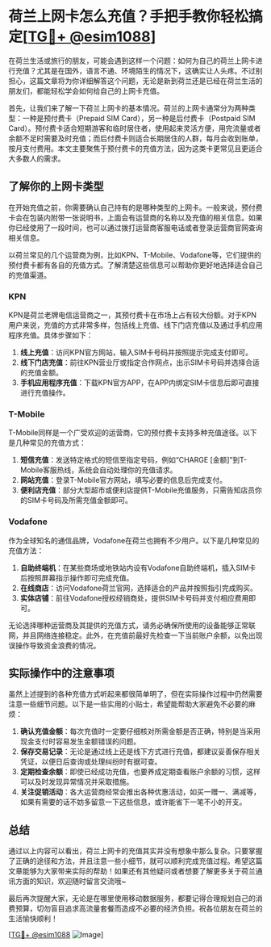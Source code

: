 # 荷兰上网卡怎么充值？手把手教你轻松搞定[[TG💪+ @esim1088](https://t.me/s/esim1088)]

在荷兰生活或旅行的朋友，可能会遇到这样一个问题：如何为自己的荷兰上网卡进行充值？尤其是在国外，语言不通、环境陌生的情况下，这确实让人头疼。不过别担心，这篇文章将为你详细解答这个问题，无论是新到荷兰还是已经在荷兰生活的朋友们，都能轻松学会如何给自己的上网卡充值。

首先，让我们来了解一下荷兰上网卡的基本情况。荷兰的上网卡通常分为两种类型：一种是预付费卡（Prepaid SIM Card），另一种是后付费卡（Postpaid SIM Card）。预付费卡适合短期游客和临时居住者，使用起来灵活方便，用完流量或者余额不足时需要及时充值；而后付费卡则适合长期居住的人群，每月会收到账单，按月支付费用。本文主要聚焦于预付费卡的充值方法，因为这类卡更常见且更适合大多数人的需求。

## 了解你的上网卡类型

在开始充值之前，你需要确认自己持有的是哪种类型的上网卡。一般来说，预付费卡会在包装内附带一张说明书，上面会有运营商的名称以及充值的相关信息。如果你已经使用了一段时间，也可以通过拨打运营商客服电话或者登录运营商官网查询相关信息。

以荷兰常见的几个运营商为例，比如KPN、T-Mobile、Vodafone等，它们提供的预付费卡都有各自的充值方式。了解清楚这些信息可以帮助你更好地选择适合自己的充值渠道。

### KPN
KPN是荷兰老牌电信运营商之一，其预付费卡在市场上占有较大份额。对于KPN用户来说，充值的方式非常多样，包括线上充值、线下门店充值以及通过手机应用程序充值。具体步骤如下：

1. **线上充值**：访问KPN官方网站，输入SIM卡号码并按照提示完成支付即可。
2. **线下门店充值**：前往KPN营业厅或指定合作网点，出示SIM卡号码并选择合适的充值金额。
3. **手机应用程序充值**：下载KPN官方APP，在APP内绑定SIM卡信息后即可直接进行充值操作。

### T-Mobile
T-Mobile同样是一个广受欢迎的运营商，它的预付费卡支持多种充值途径。以下是几种常见的充值方式：

1. **短信充值**：发送特定格式的短信至指定号码，例如“CHARGE [金额]”到T-Mobile客服热线，系统会自动处理你的充值请求。
2. **网站充值**：登录T-Mobile官方网站，填写必要的信息后完成支付。
3. **便利店充值**：部分大型超市或便利店提供T-Mobile充值服务，只需告知店员你的SIM卡号码及所需充值金额即可。

### Vodafone
作为全球知名的通信品牌，Vodafone在荷兰也拥有不少用户。以下是几种常见的充值方法：

1. **自助终端机**：在某些商场或地铁站内设有Vodafone自助终端机，插入SIM卡后按照屏幕指示操作即可完成充值。
2. **在线商店**：访问Vodafone荷兰官网，选择适合的产品并按照指引完成购买。
3. **实体店铺**：前往Vodafone授权经销商处，提供SIM卡号码并支付相应费用即可。

无论选择哪种运营商及其提供的充值方式，请务必确保所使用的设备能够正常联网，并且网络连接稳定。此外，在充值前最好先检查一下当前账户余额，以免出现误操作导致资金浪费的情况。

## 实际操作中的注意事项

虽然上述提到的各种充值方式听起来都很简单明了，但在实际操作过程中仍然需要注意一些细节问题。以下是一些实用的小贴士，希望能帮助大家避免不必要的麻烦：

1. **确认充值金额**：每次充值时一定要仔细核对所需金额是否正确，特别是当采用现金支付时容易发生金额错误的问题。
2. **保存交易记录**：无论是通过线上还是线下方式进行充值，都建议妥善保存相关凭证，以便日后查询或处理纠纷时有据可查。
3. **定期检查余额**：即使已经成功充值，也要养成定期查看账户余额的习惯，这样可以及时发现异常情况并采取措施。
4. **关注促销活动**：各大运营商经常会推出各种优惠活动，如买一赠一、满减等，如果有需要的话不妨多留意一下这些信息，或许能省下一笔不小的开支。

## 总结

通过以上内容可以看出，荷兰上网卡的充值其实并没有想象中那么复杂。只要掌握了正确的途径和方法，并且注意一些小细节，就可以顺利完成充值过程。希望这篇文章能够为大家带来实际的帮助！如果还有其他疑问或者想要了解更多关于荷兰通讯方面的知识，欢迎随时留言交流哦~

最后再次提醒大家，无论是在哪里使用移动数据服务，都要记得合理规划自己的消费预算，切勿盲目追求高流量套餐而造成不必要的经济负担。祝各位朋友在荷兰的生活愉快顺利！

[[TG💪+ @esim1088](https://t.me/s/esim1088) ![Image](https://i.postimg.cc/4NQfJmqS/Snipaste-2025-05-13-00-14-12.png)]